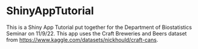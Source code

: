 # ShinyAppTutorial
This is a Shiny App Tutorial put together for the Department of Biostatistics Seminar on 11/9/22. This app uses the Craft Breweries and Beers dataset from https://www.kaggle.com/datasets/nickhould/craft-cans.
